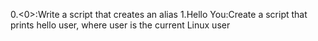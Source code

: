 0.<0>:Write a script that creates an alias 
1.Hello You:Create a script that prints hello user, where user is the current Linux user

